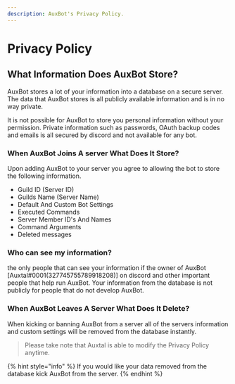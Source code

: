 ```yaml
---
description: AuxBot's Privacy Policy.
---
```


# Privacy Policy

## What Information Does AuxBot Store?

AuxBot stores a lot of your information into a database on a secure server. The data that AuxBot stores is all publicly available information and is in no way private.

It is not possible for AuxBot to store you personal information without your permission. Private information such as passwords, OAuth backup codes and emails is all secured by discord and not available for any bot.

### When AuxBot Joins A server What Does It Store?

Upon adding AuxBot to your server you agree to allowing the bot to store the following information.

* Guild ID \(Server ID\)
* Guilds Name \(Server Name\)
* Default And Custom Bot Settings
* Executed Commands
* Server Member ID's And Names
* Command Arguments
* Deleted messages

### Who can see my information?

the only people that can see your information if the owner of AuxBot \[Auxtal\#0001\(327745755789918208\)\] on discord and other important people that help run AuxBot. Your information from the database is not publicly for people that do not develop AuxBot.

### When AuxBot Leaves A Server What Does It Delete?

When kicking or banning AuxBot from a server all of the servers information and custom settings will be removed from the database instantly.

> Please take note that Auxtal is able to modify the Privacy Policy anytime.

{% hint style="info" %}
If you would like your data removed from the database kick AuxBot from the server.
{% endhint %}

